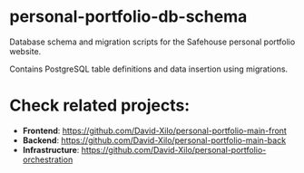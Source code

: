 # personal-portfolio-db-schema

Database schema and migration scripts for the Safehouse personal portfolio website. 

Contains PostgreSQL table definitions and data insertion using migrations.

# Check related projects:
- **Frontend**: https://github.com/David-Xilo/personal-portfolio-main-front
- **Backend**: https://github.com/David-Xilo/personal-portfolio-main-back
- **Infrastructure**: https://github.com/David-Xilo/personal-portfolio-orchestration

